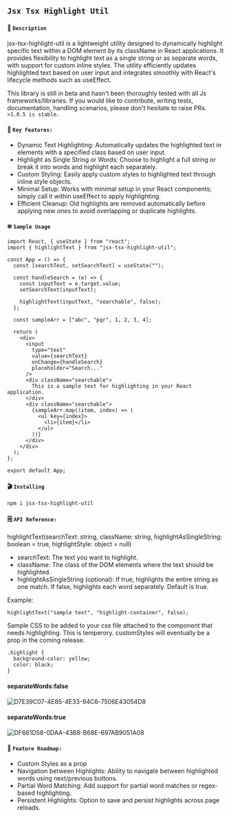 ## `Jsx Tsx Highlight Util`

#### 📝 `Description`

jsx-tsx-highlight-util is a lightweight utility designed to dynamically highlight specific text within a DOM element by its className in React applications. It provides flexibility to highlight text as a single string or as separate words, with support for custom inline styles. The utility efficiently updates highlighted text based on user input and integrates smoothly with React's lifecycle methods such as useEffect.

This library is still in beta and hasn't been thoroughly tested with all Js frameworks/libraries. If you would like to contribute, writing tests, documentation, handling scenarios, please don't hesitate to raise PRs. ` >1.0.5 is stable.`

#### 🔑 `Key Features:`

- Dynamic Text Highlighting: Automatically updates the highlighted text in elements with a specified class based on user input.
- Highlight as Single String or Words: Choose to highlight a full string or break it into words and highlight each separately.
- Custom Styling: Easily apply custom styles to highlighted text through inline style objects.
- Minimal Setup: Works with minimal setup in your React components; simply call it within useEffect to apply highlighting.
- Efficient Cleanup: Old highlights are removed automatically before applying new ones to avoid overlapping or duplicate highlights.

#### ⛯ `Sample Usage`

```
import React, { useState } from "react";
import { highlightText } from "jsx-tsx-highlight-util";

const App = () => {
  const [searchText, setSearchText] = useState("");

  const handleSearch = (e) => {
    const inputText = e.target.value;
    setSearchText(inputText);

    highlightText(inputText, "searchable", false);
  };

  const sampleArr = ["abc", "pqr", 1, 2, 3, 4];

  return (
    <div>
      <input
        type="text"
        value={searchText}
        onChange={handleSearch}
        placeholder="Search..."
      />
      <div className="searchable">
        This is a sample text for highlighting in your React application.
      </div>
      <div className="searchable">
        {sampleArr.map((item, index) => (
          <ul key={index}>
            <li>{item}</li>
          </ul>
        ))}
      </div>
    </div>
  );
};

export default App;
```

#### 🎬 `Installing`

```
npm i jsx-tsx-highlight-util
```

#### 🗒️ `API Reference:`

highlightText(searchText: string, className: string, highlightAsSingleString: boolean = true, highlightStyle: object = null)

- searchText: The text you want to highlight.
- className: The class of the DOM elements where the text should be highlighted.
- highlightAsSingleString (optional): If true, highlights the entire string as one match. If false, highlights each word separately. Default is true.

Example:

```
highlightText("sample text", "highlight-container", false);
```

Sample CSS to be added to your css file attached to the component that needs highlighting.
This is temperory. customStyles will eventually be a prop in the coming release.

```
.highlight {
  background-color: yellow;
  color: black;
}
```

#### separateWords:false

![D7E39C07-4E85-4E33-94C6-7506E43054D8](https://github.com/user-attachments/assets/335bc5c9-fbe8-4eb4-9b99-acad55c5831b)

#### separateWords:true

![DF661D58-0DAA-4368-B68E-697AB9051A08](https://github.com/user-attachments/assets/6942f379-7234-4b34-952d-93a160a92ad5)

#### 🔮 `Feature Roadmap:`

- Custom Styles as a prop
- Navigation between Highlights: Ability to navigate between highlighted words using next/previous buttons.
- Partial Word Matching: Add support for partial word matches or regex-based highlighting.
- Persistent Highlights: Option to save and persist highlights across page reloads.
